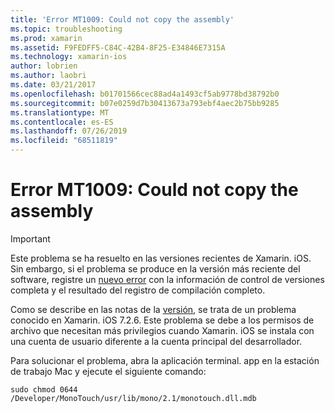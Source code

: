 ```yaml
---
title: 'Error MT1009: Could not copy the assembly'
ms.topic: troubleshooting
ms.prod: xamarin
ms.assetid: F9FEDFF5-C84C-42B4-8F25-E34846E7315A
ms.technology: xamarin-ios
author: lobrien
ms.author: laobri
ms.date: 03/21/2017
ms.openlocfilehash: b01701566cec88ad4a1493cf5ab9778bd38792b0
ms.sourcegitcommit: b07e0259d7b30413673a793ebf4aec2b75bb9285
ms.translationtype: MT
ms.contentlocale: es-ES
ms.lasthandoff: 07/26/2019
ms.locfileid: "68511819"
---
```

# <a name="error-mt1009-could-not-copy-the-assembly"></a>Error MT1009: Could not copy the assembly

> [!IMPORTANT]
> Este problema se ha resuelto en las versiones recientes de Xamarin. iOS. Sin embargo, si el problema se produce en la versión más reciente del software, registre un [nuevo error](~/cross-platform/troubleshooting/questions/howto-file-bug.md) con la información de control de versiones completa y el resultado del registro de compilación completo.

Como se describe en las notas de la [versión](https://github.com/xamarin/release-notes-archive/blob/master/release-notes/ios/xamarin.ios_7/xamarin.ios_7.2/index.md), se trata de un problema conocido en Xamarin. iOS 7.2.6. Este problema se debe a los permisos de archivo que necesitan más privilegios cuando Xamarin. iOS se instala con una cuenta de usuario diferente a la cuenta principal del desarrollador.

Para solucionar el problema, abra la aplicación terminal. app en la estación de trabajo Mac y ejecute el siguiente comando:

`sudo chmod 0644 /Developer/MonoTouch/usr/lib/mono/2.1/monotouch.dll.mdb`
